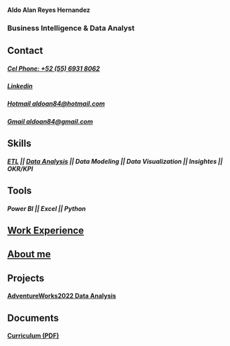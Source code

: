 #### Aldo Alan Reyes Hernandez

### Business Intelligence & Data Analyst

## Contact
  
##### [Cel Phone: +52 (55) 6931 8062](tel:+525569318062)
  
##### [Linkedin](https://www.linkedin.com/in/aldoreyesbianalyst?lipi=urn%3Ali%3Apage%3Ad_flagship3_profile_view_base_contact_details%3Bv420leqVSUOChjUj%2BtCWbw%3D%3D)
 
##### [Hotmail aldoan84@hotmail.com](aldoan84@hotmail.com)
 
##### [Gmail aldoan84@gmail.com](aldoan84@gmail.com)

## Skills 

##### [ETL](https://github.com/AldoReyes84/ETL) || [Data Analysis](https://aldoreyes84.github.io/Data_Analisys_For_AdventureWorksDW2022/) || Data Modeling || Data Visualization || Insightes || OKR/KPI   

## Tools

##### Power BI || Excel || Python 

## [Work Experience](https://aldoreyes84.github.io/working_experience/)

## [About me](https://aldoreyes84.github.io/About-me/)


## Projects

#### [AdventureWorks2022 Data Analysis](https://aldoreyes84.github.io/Data_Analisys_For_AdventureWorksDW2022/)

## Documents

#### [Curriculum (PDF)](/Assets/files/Aldo_Reyes_CV.pdf)
